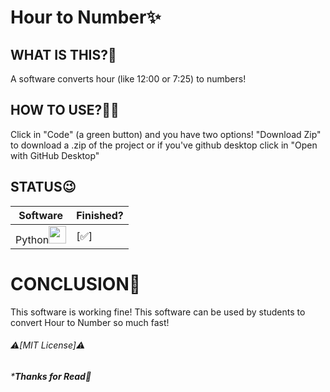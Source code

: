 # **Hour to Number✨**

## **WHAT IS THIS?👀**
 A software converts hour (like 12:00 or 7:25) to numbers!
## **HOW TO USE?🤷‍♂️**
  Click in "Code" (a green button) and you have two options! "Download Zip" to download a .zip of the project or if you've github desktop click in "Open with GitHub Desktop"
## STATUS😉
 Software | Finished?
 ---       | ---
 Python<img src="https://images.icon-icons.com/112/PNG/512/python_18894.png" width="28px"> | [✅]
# CONCLUSION🌟
This software is working fine! This software can be used by students to convert Hour to Number so much fast!

###### ⚠️[MIT License]⚠️
###### ***Thanks for Read🙏**